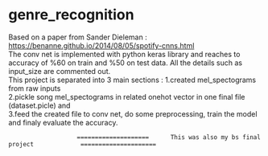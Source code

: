# genre_recognition
Based on a paper from Sander Dieleman : https://benanne.github.io/2014/08/05/spotify-cnns.html                                
The conv net is implemented with python keras library and reaches to accuracy of %60 on train and %50 on test data.
All the details such as input_size are commented out.                                                          
This project is separated into 3 main sections : 
1.created mel_spectograms from raw inputs                                                                                              
2.pickle song mel_spectograms in related onehot vector in one final file (dataset.picle) and                                           
3.feed the created file to conv net, do some preprocessing, train the model and finaly evaluate the accuracy.                                





                       ====================      This was also my bs final project             =====================
